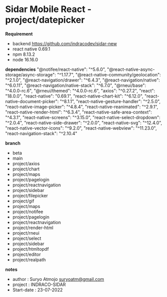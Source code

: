 # Sidar Mobile React - project/datepicker

**Requirement**
- backend <https://github.com/indracodev/sidar-new>
- react native 0.69.1
- npm 8.13.2
- node 16.16.0

**dependencies**
    "@notifee/react-native": "^5.6.0",
    "@react-native-async-storage/async-storage": "^1.17.7",
    "@react-native-community/geolocation": "^2.1.0",
    "@react-navigation/drawer": "^6.4.3",
    "@react-navigation/native": "^6.0.11",
    "@react-navigation/native-stack": "^6.7.0",
    "@rneui/base": "^4.0.0-rc.6",
    "@rneui/themed": "^4.0.0-rc.6",
    "axios": "^0.27.2",
    "react": "18.0.0",
    "react-native": "0.69.1",
    "react-native-chart-kit": "^6.12.0",
    "react-native-document-picker": "^8.1.1",
    "react-native-gesture-handler": "^2.5.0",
    "react-native-image-picker": "^4.8.4",
    "react-native-reanimated": "^2.9.1",
    "react-native-render-html": "^6.3.4",
    "react-native-safe-area-context": "^4.3.1",
    "react-native-screens": "^3.15.0",
    "react-native-select-dropdown": "^2.0.4",
    "react-native-side-drawer": "^2.0.0",
    "react-native-svg": "^12.4.0",
    "react-native-vector-icons": "^9.2.0",
    "react-native-webview": "^11.23.0",
    "react-navigation-stack": "^2.10.4"

**branch** 
- beta
- main
- project/axios
- project/chart
- project/maps
- project/pagelogin
- project/reactnavigation
- project/sidebar
- project/filepicker
- project/gif
- project/maps
- project/notifee
- project/pagelogin
- project/reactnavigation
- project/render-html
- project/rneui
- project/select
- project/sidebar
- project/htmltopdf
- project/editor
- project/realpath


**notes**
- author : Suryo Atmojo <suryoatm@gmail.com>
- project : INDRACO-SIDAR
- Start-date : 23-07-2022
